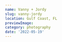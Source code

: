 ```yaml
---
name: Vanny + Jordy
slug: vanny-jordy
location: Gulf Coast, FL
previewImage:
category: photography
date: '2022-05-19'
---
```

